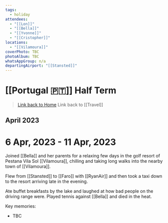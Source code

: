 ```yaml
---
tags:
  - holiday
attendees:
  - "[[Lon]]"
  - "[[Bella]]"
  - "[[Yvonne]]"
  - "[[Cristopher]]"
locations:
  - "[[Vilamoura]]"
coverPhoto: TBC
photoAlbum: TBC
whatsAppGroup: n/a
departingAirport: "[[Stansted]]"
---
```

# [[Portugal 🇵🇹]] Half Term

> [Link back to Home](obsidian://open?vault=Personal%20Notes&file=000%20Index)
> Link back to [[Travel]]

## April 2023

# 6 Apr, 2023 - 11 Apr, 2023

Joined [[Bella]] and her parents for a relaxing few days in the golf resort of Pestana Vila Sol [[Vilamoura]], chilling and taking long walks into the nearby town of [[Vilamoura]].

Flew from [[Stansted]] to [[Faro]] with [[RyanAir]] and then took a taxi down to the resort arriving late in the evening.

Ate buffet breakfasts by the lake and laughed at how bad people on the driving range were. Played tennis against [[Bella]] and died in the heat.

Key memories:
- TBC